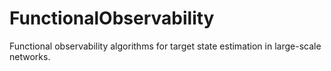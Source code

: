 # FunctionalObservability
Functional observability algorithms for target state estimation in large-scale networks.

